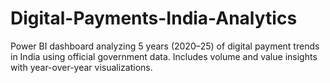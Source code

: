 # Digital-Payments-India-Analytics
Power BI dashboard analyzing 5 years (2020–25) of digital payment trends in India using official government data. Includes volume and value insights with year-over-year visualizations.
